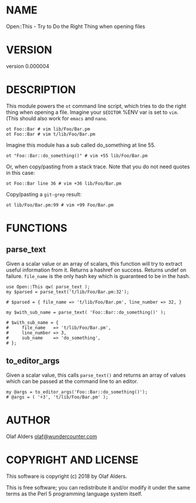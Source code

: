 # NAME

Open::This - Try to Do the Right Thing when opening files

# VERSION

version 0.000004

# DESCRIPTION

This module powers the `ot` command line script, which tries to do the right
thing when opening a file.  Imagine your `$EDITOR` %ENV var is set to `vim`.
(This should also work for `emacs` and `nano`.

    ot Foo::Bar # vim lib/Foo/Bar.pm
    ot Foo::Bar # vim t/lib/Foo/Bar.pm

Imagine this module has a sub called do\_something at line 55.

    ot "Foo::Bar::do_something()" # vim +55 lib/Foo/Bar.pm

Or, when copy/pasting from a stack trace.  Note that you do not need quotes in
this case:

    ot Foo::Bar line 36 # vim +36 lib/Foo/Bar.pm

Copy/pasting a `git-grep` result:

    ot lib/Foo/Bar.pm:99 # vim +99 Foo/Bar.pm

# FUNCTIONS

## parse\_text

Given a scalar value or an array of scalars, this function will try to extract
useful information from it.  Returns a hashref on success.  Returns undef on
failure.  `file_name` is the only hash key which is guaranteed to be in the
hash.

    use Open::This qw( parse_text );
    my $parsed = parse_text('t/lib/Foo/Bar.pm:32');

    # $parsed = { file_name => 't/lib/Foo/Bar.pm', line_number => 32, }

    my $with_sub_name = parse_text( 'Foo::Bar::do_something()' );

    # $with_sub_name = {
    #     file_name   => 't/lib/Foo/Bar.pm',
    #     line_number => 3,
    #     sub_name    => 'do_something',
    # };

## to\_editor\_args

Given a scalar value, this calls `parse_text()` and returns an array of values
which can be passed at the command line to an editor.

    my @args = to_editor_args('Foo::Bar::do_something()');
    # @args = ( '+3', 't/lib/Foo/Bar.pm' );

# AUTHOR

Olaf Alders <olaf@wundercounter.com>

# COPYRIGHT AND LICENSE

This software is copyright (c) 2018 by Olaf Alders.

This is free software; you can redistribute it and/or modify it under
the same terms as the Perl 5 programming language system itself.
